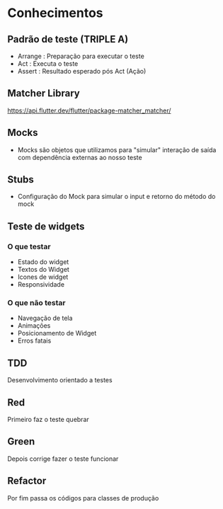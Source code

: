 # Conhecimentos

## Padrão de teste (TRIPLE A)

- Arrange : Preparação para executar o teste
- Act : Executa o teste
- Assert : Resultado esperado pós Act (Ação)

## Matcher Library

<https://api.flutter.dev/flutter/package-matcher_matcher/>

## Mocks

- Mocks são objetos que utilizamos para "simular" interação de saída com dependência externas ao nosso teste

## Stubs

- Configuração do Mock para simular o input e retorno do método do mock

## Teste de widgets

### O que testar

- Estado do widget
- Textos do Widget
- Icones de widget
- Responsividade

### O que não testar

- Navegação de tela
- Animações
- Posicionamento de Widget
- Erros fatais

## TDD

Desenvolvimento orientado a testes

## Red

Primeiro faz o teste quebrar

## Green

Depois corrige fazer o teste funcionar

## Refactor

Por fim passa os códigos para classes de produção
